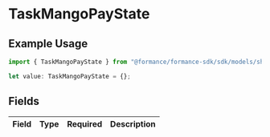 # TaskMangoPayState

## Example Usage

```typescript
import { TaskMangoPayState } from "@formance/formance-sdk/sdk/models/shared";

let value: TaskMangoPayState = {};
```

## Fields

| Field       | Type        | Required    | Description |
| ----------- | ----------- | ----------- | ----------- |